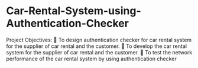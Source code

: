 # Car-Rental-System-using-Authentication-Checker
Project Objectives:  To design authentication checker for car rental system for the supplier of car rental and the customer.  To develop the car rental system for the supplier of car rental and the customer.  To test the network performance of the car rental system by using authentication checker
